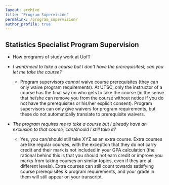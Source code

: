 ```yaml
---
layout: archive
title: "Program Supervision"
permalink: /program_supervision/
author_profile: true
---
```


## Statistics Specialist Program Supervision 
- How programs of study work at UofT 

- *I want/need to take a course but I don't have the prerequisitesl; can you let me take the course?*
	+ Program supervisors *cannot* waive course prerequisites (they can only waive program requirements). At UTSC, only the instructor of a course has the final say on who gets to take the course (in the sense that he/she can remove you from the course without notice if you do not have the prerequisites or his/her explicit consent). Program supervisors can only give waivers for program requirements, but these do not automatically translate to prerequisite waivers.
- *The program requires me to take a course but I already have an exclusion to that course; can/should I still take it?* 
  	+ Yes, you can/should still take XYZ as an extra course. Extra courses are like regular courses, with the exception that they do not carry credit and their mark is not included in your GPA calculation (the rational behind this is that you should not earn credit or improve you marks from taking courses on similar topics, even if they are at different levels). Extra courses can still count towards satisfying course prerequisites & program requirements, and your grade in them will still appear on your transcript.
	
	